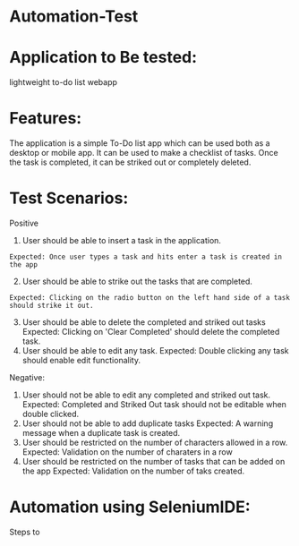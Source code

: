 # Automation-Test

# Application to Be tested:
  lightweight to-do list webapp
  
# Features:
  The application is a simple To-Do list app which can be used both as a desktop or mobile app. It can be used to make a checklist of tasks. 
  Once the task is completed, it can be striked out or completely deleted. 
  
# Test Scenarios:
  Positive
  1. User should be able to insert a task in the application.
  
    Expected: Once user types a task and hits enter a task is created in the app
  2. User should be able to strike out the tasks that are completed.


    Expected: Clicking on the radio button on the left hand side of a task should strike it out.
  3. User should be able to delete the completed and striked out tasks
    Expected: Clicking on 'Clear Completed' should delete the completed task.
  4. User should be able to edit any task.
    Expected: Double clicking any task should enable edit functionality.
    
   Negative:
   1. User should not be able to edit any completed and striked out task.
      Expected: Completed and Striked Out task should not be editable when double clicked.
   2. User should not be able to add duplicate tasks
      Expected: A warning message when a duplicate task is created.
   3. User should be restricted on the number of characters allowed in a row.
      Expected: Validation on the number of charaters in a row
   4. User should be restricted on the number of tasks that can be added on the app
      Expected: Validation on the number of taks created.
      
 # Automation using SeleniumIDE:
 
 Steps to 



